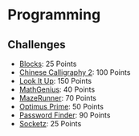 # Programming

## Challenges
 - [Blocks](Blocks): 25 Points
 - [Chinese Calligraphy 2](Chinese%20Calligraphy%202): 100 Points
 - [Look It Up](Look%20It%20Up): 150 Points
 - [MathGenius](MathGenius): 40 Points
 - [MazeRunner](MazeRunner): 70 Points
 - [Optimus Prime](Optimus%20Prime): 50 Points
 - [Password Finder](Password%20Finder): 90 Points
 - [Socketz](Socketz): 25 Points
